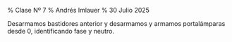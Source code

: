 % Clase Nº 7
% Andrés Imlauer
% 30 Julio 2025

Desarmamos bastidores anterior y desarmamos y armamos portalámparas desde 0, identificando fase y neutro.
